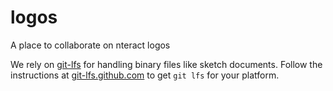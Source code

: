 # logos

A place to collaborate on nteract logos

We rely on [git-lfs](https://git-lfs.github.com/) for handling binary files like sketch documents. Follow the instructions at [git-lfs.github.com](https://git-lfs.github.com/) to get `git lfs` for your platform.
